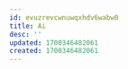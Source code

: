 ```yaml
---
id: evuzrevcwnuwqxhdv6wabw0
title: Ai
desc: ''
updated: 1700346482061
created: 1700346482061
---
```

